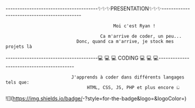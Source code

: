 ---------------------------------------✨✨✨PRESENTATION✨✨✨--------------------------------------------

                                             Moi c'est Ryan !
                                                                         
                                        Ca m'arrive de coder, un peu...
                               Donc, quand ca m'arrive, je stock mes projets là
                                                                   
 
---------------------------------------💻 💻 💻  CODING  💻 💻 💻------------------------------------------

                             J'apprends à coder dans différents langages tels que:
                                   HTML, CSS, JS, PHP et plus encore ඞ
                                      
                                                
![<Badge Name>](https://img.shields.io/badge/<Badge Text>-<Background Color>?style=for-the-badge&logo=<Icon Name>&logoColor=<Logo Color>)
